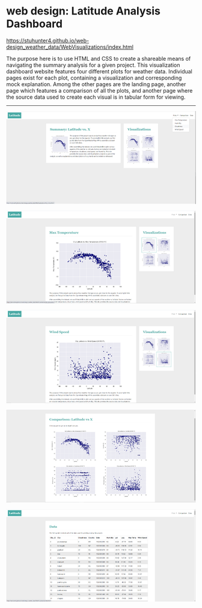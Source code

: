 # web design: Latitude Analysis Dashboard

https://stuhunter4.github.io/web-design_weather_data/WebVisualizations/index.html

The purpose here is to use HTML and CSS to create a shareable means of navigating the summary analysis for a given project.  This visualization dashboard website features four different plots for weather data.  Individual pages exist for each plot, containing a visualization and corresponding mock explanation.  Among the other pages are the landing page, another page which features a comparison of all the plots, and another page where the source data used to create each visual is in tabular form for viewing.

- - -

![landing](WebVisualizations/Resources/assets/images/ss_landing.JPG)

![page](WebVisualizations/Resources/assets/images/ss_page.JPG)

![page1](WebVisualizations/Resources/assets/images/ss_page1.JPG)

![compare](WebVisualizations/Resources/assets/images/ss_compare.JPG)

![table](WebVisualizations/Resources/assets/images/ss_table.JPG)